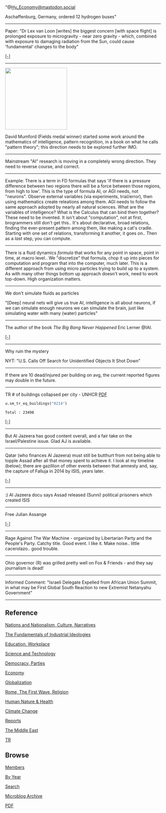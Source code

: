 

"@Hy_Economy@mastodon.social

Aschaffenburg, Germany, ordered 12 hydrogen buses"

---

Paper: "Dr Lex van Loon [writes] the biggest concern [with space
flight] is prolonged exposure to microgravity - near zero gravity -
which, combined with exposure to damaging radiation from the Sun,
could cause 'fundamental' changes to the body"

[[-]](https://www.anu.edu.au/news/all-news/mars-model-provides-method-for-landing-humans-on-red-planet)

---

<img width='200' src='https://m.media-amazon.com/images/I/71bRwPC0M3L._AC_UF1000,1000_QL80_.jpg'/> 

David Mumford (Fields medal winner) started some work around the
mathematics of intelligence, pattern recognition, in a book on what he
calls "pattern theory"; this direction needs to be explored further
IMO. 

---

Mainstream "AI" research is moving in a completely wrong
direction. They need to reverse course, and correct.

---

Example: There is a term in FD formulas that says 'if there is a
pressure difference between two regions there will be a force between
those regions, from high to low'. This is the type of formula AI, or
AGI needs, not "neurons". Observe external variables (via experiments,
trial/error), then using mathematics create releations among them. AGI
needs to follow the same approach adopted by nearly all natural
sciences. What are the variables of intelligence? What is the Calculus
that can bind them together? These need to be invented. It isn't about
"computation", not at first, brogrammers still don't get this..  It's
about declarative, broad relations, finding the ever-present pattern
among them, like making a cat's cradle. Starting with one set of
relations, transforming it another, it goes on.. Then as a *last*
step, you can compute.

---

There is a fluid dynamics *formula* that works for any point in space,
point in time, at macro level.. We "discretize" that formula, chop it
up into pieces for computation and program that into the computer,
much later. This is a different approach from using micro particles
trying to build up to a system. As with many other things bottom up
approach doesn't work, need to work top-down. High organization
matters.

---

We don't simulate fluids as particles

"[Deep] neural nets will give us true AI, intelligence is all about
neurons, if we can simulate enough neurons we can simulate the brain,
just like simulating water with many (water) particles"

---

The author of the book *The Big Bang Never Happened* Eric Lerner @IAI.

[[-]](https://youtu.be/bqtFlKQO2FQ?t=11)

---

Why ruin the mystery

NYT: "U.S. Calls Off Search for Unidentified Objects It Shot Down"

---

If there are 10 dead/injured per building on avg, the current reported
figures may double in the future.

---

TR \# of buildings collapsed per city - UNHCR [PDF](https://data.unhcr.org/en/documents/download/98820)

```python
u.sm_tr_eq_buildings("0214")
```

```text
Total : 23498
```

[[-]](mbl/2023/treq4.jpg)

---

But Al Jazeera has good content overall, and a fair take on the
Israel/Palestine issue. Glad AJ is available.

---

Qatar (who finances Al Jazeera) must still be butthurt from not being
able to topple Assad after all that money spent to achieve it. I look
at my timeline (below); there are gazillion of other events between
that amnesty and, say, the capture of Falluja in 2014 by ISIS, years
later. 

[[-]](0119/2017/12/timeline-syria-tr.html)

---

:) Al Jazeera docu says Assad released (Sunni) political prisoners
which created ISIS

---

Free Julian Assange

[[-]](https://cdn-az.allevents.in/events2/banners/0dfcc4f36e9fe07174629fa51afdd1e76fd9e52a245403439ad4fcb1ad1a9fbf-rimg-w960-h320-gmir.jpg)

---

Rage Against The War Machine - organized by Libertarian Party and the
People's Party. Catchy title. Good event. I like it. Make
noise.. little cacerolazo.. good trouble.

---

Ohio governor (R) was grilled pretty well on Fox & Friends - and they
say journalism is dead!

---

Informed Comment: "Israeli Delegate Expelled from African Union
Summit, in what may be First Global South Reaction to new Extremist
Netanyahu Government"

---

## Reference

[Nations and Nationalism, Culture, Narratives](0119/2013/02/nations-and-nationalism.html)

[The Fundamentals of Industrial Ideologies](0119/2011/04/fundamentals-of-industrial-ideologies.html)

[Education, Workplace](0119/2017/09/education-workplace.html)

[Science and Technology](0119/2018/09/science-technology.html)

[Democracy, Parties](0119/2016/11/democracy.html)

[Economy](2021/01/economy.html)

[Globalization](0119/2018/09/globalization.html)

[Rome, The First Wave, Religion](0119/2017/12/rome.html)

[Human Nature & Health](2020/07/human-nature.html)

[Climate Change](2022/01/climate.html)

[Reports](2021/01/reports.html)

[The Middle East](0119/2019/07/middleeast.html)

[TR](../tr)

## Browse

[Members](2022/08/members.html)

[By Year](years.html)

[Search](search.html)

[Microblog Archive](mbl/index.html)

[PDF](https://drive.google.com/uc?export=view&id=1FSi-1MnqXVq_PVTEXzzflwN8-7h92N_R)
